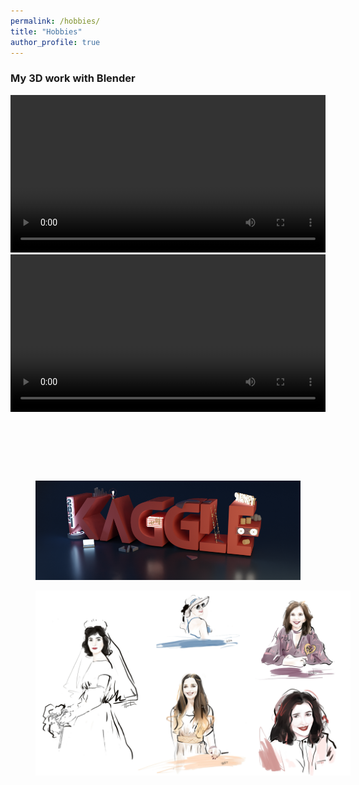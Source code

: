 ```yaml
---
permalink: /hobbies/
title: "Hobbies"
author_profile: true
---
```


### My 3D work with Blender

<video  style="width: 100%" controls autoplay>
  <source src="/assets/images/2020.mp4"  type="video/mp4">
</video>
<br> 
<video  style="width: 100%" controls autoplay>
  <source src="/assets/images/2020diff3.mp4"  type="video/mp4">
</video>
<br> 
<figure style="width: 100%" class="align-center">
  <img src="/assets/images/bedroom3.png" alt="">
</figure>

<figure style="width: 100%" class="align-center">
  <img src="/assets/images/diningroom.png" alt="">
</figure>

<figure style="width: 100%" class="align-center">
  <img src="/assets/images/livingroom.png" alt="">
</figure>

<figure  class="align-center">
  <img src="/assets/images/KAGGLE_SURVEY.png" alt="" width="500">
</figure>

<figure style="width: 100%" class="align-center">
  <img src="/assets/images/drawing.png" alt="">
</figure>
